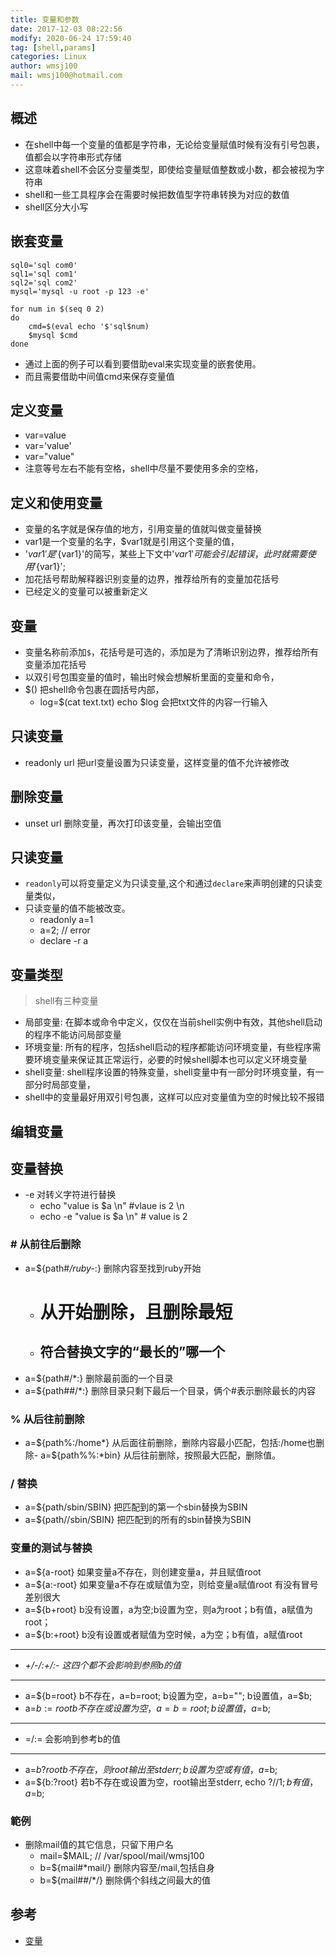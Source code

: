 ```yaml
---
title: 变量和参数
date: 2017-12-03 08:22:56	
modify: 2020-06-24 17:59:40 
tag: [shell,params]
categories: Linux
author: wmsj100
mail: wmsj100@hotmail.com
---
```


## 概述
- 在shell中每一个变量的值都是字符串，无论给变量赋值时候有没有引号包裹，值都会以字符串形式存储
- 这意味着shell不会区分变量类型，即使给变量赋值整数或小数，都会被视为字符串
- shell和一些工具程序会在需要时候把数值型字符串转换为对应的数值
- shell区分大小写

## 嵌套变量

```shell
sql0='sql com0'
sql1='sql com1'
sql2='sql com2'
mysql='mysql -u root -p 123 -e'

for num in $(seq 0 2)
do
	cmd=$(eval echo '$'sql$num)
	$mysql $cmd
done
```
- 通过上面的例子可以看到要借助eval来实现变量的嵌套使用。
- 而且需要借助中间值cmd来保存变量值

## 定义变量
- var=value
- var='value'
- var="value"
- 注意等号左右不能有空格，shell中尽量不要使用多余的空格，

## 定义和使用变量
- 变量的名字就是保存值的地方，引用变量的值就叫做变量替换
- var1是一个变量的名字，$var1就是引用这个变量的值，
- '$var1'是'${var1}'的简写，某些上下文中'$var1'可能会引起错误，此时就需要使用'${var1}';
- 加花括号帮助解释器识别变量的边界，推荐给所有的变量加花括号
- 已经定义的变量可以被重新定义

## 变量
- 变量名称前添加`$`，花括号是可选的，添加是为了清晰识别边界，推荐给所有变量添加花括号
- 以双引号包围变量的值时，输出时候会想解析里面的变量和命令，
- $() 把shell命令包裹在圆括号内部，
	- log=$(cat text.txt) echo $log  会把txt文件的内容一行输入

## 只读变量
- readonly url 把url变量设置为只读变量，这样变量的值不允许被修改

## 删除变量
- unset url 删除变量，再次打印该变量，会输出空值

## 只读变量
- `readonly`可以将变量定义为只读变量,这个和通过`declare`来声明创建的只读变量类似，
- 只读变量的值不能被改变。
	- readonly a=1
	- a=2; // error
    - declare -r a

## 变量类型
> shell有三种变量
- 局部变量: 在脚本或命令中定义，仅仅在当前shell实例中有效，其他shell启动的程序不能访问局部变量
- 环境变量: 所有的程序，包括shell启动的程序都能访问环境变量，有些程序需要环境变量来保证其正常运行，必要的时候shell脚本也可以定义环境变量
- shell变量: shell程序设置的特殊变量，shell变量中有一部分时环境变量，有一部分时局部变量，
- shell中的变量最好用双引号包裹，这样可以应对变量值为空的时候比较不报错
## 编辑变量

## 变量替换
- -e 对转义字符进行替换
	- echo "value is $a \n" #vlaue is 2 \n
	- echo -e "value is $a \n" # value is 2

### # 从前往后删除
- a=${path#*/ruby-*:}  删除内容至找到ruby开始
    - # 从开始删除，且删除最短
    - ## 符合替换文字的“最长的”哪一个
- a=${path#/*:} 删除最前面的一个目录
- a=${path##/*:} 删除目录只剩下最后一个目录，俩个#表示删除最长的内容

### % 从后往前删除
- a=${path%:/home*} 从后面往前删除，删除内容最小匹配，包括:/home也删除- a=${path%%:*bin} 从后往前删除，按照最大匹配，删除值。

### / 替换
- a=${path/sbin/SBIN}  把匹配到的第一个sbin替换为SBIN
- a=${path//sbin/SBIN} 把匹配到的所有的sbin替换为SBIN

### 变量的测试与替换
- a=${a-root} 如果变量a不存在，则创建变量a，并且赋值root
- a=${a:-root} 如果变量a不存在或赋值为空，则给变量a赋值root  有没有冒号差别很大
- a=${b+root} b没有设置，a为空;b设置为空，则a为root；b有值，a赋值为root；
- a=${b:+root} b没有设置或者赋值为空时候，a为空；b有值，a赋值root
---
- *+/-/:+/:- 这四个都不会影响到参照b的值*
---
- a=${b=root} b不存在，a=b=root; b设置为空，a=b=""; b设置值，a=$b;
- a=${b:=root} b不存在或设置为空，a=b=root; b设置值，a=$b;
---
- =/:= 会影响到参考b的值
---
- a=${b?root} b不存在，则root输出至stderr; b设置为空或有值，a=$b;
- a=${b:?root} 若b不存在或设置为空，root输出至stderr, echo $? // 1; b有值，a=$b;

### 範例
- 删除mail值的其它信息，只留下用户名
    - mail=$MAIL; // /var/spool/mail/wmsj100 
    - b=${mail#*mail/} 删除内容至/mail,包括自身
    - b=${mail##/*/} 删除俩个斜线之间最大的值

## 参考
- [变量](http://c.biancheng.net/cpp/view/2739.html)
